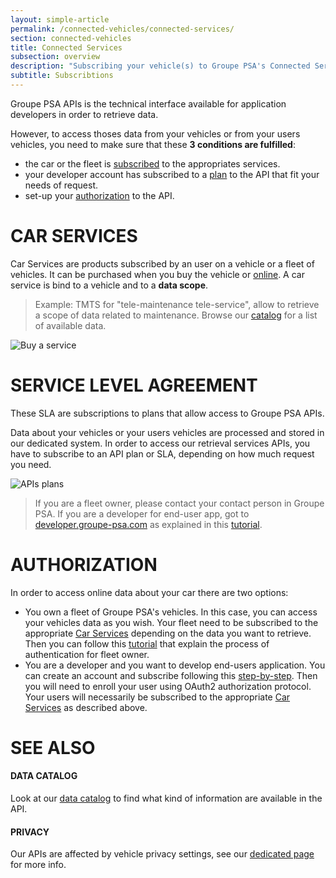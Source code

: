 ```yaml
---
layout: simple-article
permalink: /connected-vehicles/connected-services/
section: connected-vehicles
title: Connected Services
subsection: overview
description: "Subscribing your vehicle(s) to Groupe PSA's Connected Services is mandatory in order to retrieve data."
subtitle: Subscribtions
---
```


Groupe PSA APIs is the technical interface available for application developers in order to retrieve data. 

However, to access thoses data from your vehicles or from your users vehicles, you need to make sure that these **3 conditions are fulfilled**: 
- the car or the fleet is [subscribed](#car-services) to the appropriates services.
- your developer account has subscribed to a [plan](#service-level-agreement) to the API that fit your needs of request.
- set-up your [authorization](#authorization) to the API.

# CAR SERVICES

Car Services are products subscribed by an user on a vehicle or a fleet of vehicles. It can be purchased when you buy the vehicle or [online](https://services-store.peugeot.fr/). A car service is bind to a vehicle and to a **data scope**. 


> Example: TMTS for "tele-maintenance tele-service", allow to retrieve a scope of data related to maintenance. Browse our [catalog]({{site.baseurl}}/connected-vehicles/data-catalog/#article) for a list of available data.


![Buy a service]({{site.baseurl}}/assets/images/services-store.jpg)


# SERVICE LEVEL AGREEMENT

These SLA are subscriptions to plans that allow access to Groupe PSA APIs. 

Data about your vehicles or your users vehicles are processed and stored in our dedicated system. In order to access our retrieval services APIs, you have to subscribe to an API plan or SLA, depending on how much request you need.

![APIs plans]({{site.baseurl}}/assets/images/api-plans.jpg)

> If you are a fleet owner, please contact your contact person in Groupe PSA. If you are a developer for end-user app, got to [developer.groupe-psa.com](https://developer.groupe-psa.com/inc/) as explained in this [tutorial]({{site.baseurl}}/webapi/b2c/quickstart/connect/#article).

# AUTHORIZATION

In order to access online data about your car there are two options:
- You own a fleet of Groupe PSA's vehicles. In this case, you can access your vehicles data as you wish. Your fleet need to be subscribed to the appropriate [Car Services](#car-services) depending on the data you want to retrieve. Then you can follow this [tutorial]({{site.baseurl}}/webapi/b2b/quickstart/authentication/#article) that explain the process of authentication for fleet owner.
- You are a developer and you want to develop end-users application. You can create an account and subscribe following this [step-by-step]({{site.baseurl}}/webapi/b2c/quickstart/connect/#article). Then you will need to enroll your user using OAuth2 authorization protocol. Your users will necessarily be subscribed to the appropriate [Car Services](#car-services) as described above.

# SEE ALSO

#### DATA CATALOG

Look at our [data catalog]({{site.baseurl}}/connected-vehicles/data-catalog/#article) to find what kind of information are available in the API.

#### PRIVACY

Our APIs are affected by vehicle privacy settings, see our [dedicated page]({{site.baseurl}}/connected-vehicles/privacy#article) for more info.